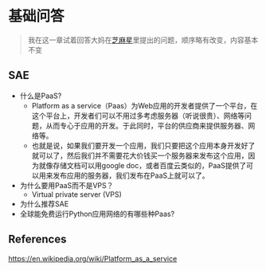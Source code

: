 # 基础问答
> 我在这一章试着回答大妈在[芝麻星](www.iomooc.com)里提出的问题，顺序略有改变，内容基本不变

## SAE
- 什么是PaaS?
  - Platform as a service（Paas）为Web应用的开发者提供了一个平台，在这个平台上，开发者们可以不用过多考虑服务器（听说很贵）、网络等问题，从而专心于应用的开发。于此同时，平台的供应商来提供服务器、网络等。
  - 也就是说，如果我们要开发一个应用，我们只要把这个应用本身开发好了就可以了，然后我们并不需要花大价钱买一个服务器来发布这个应用，因为就像存储文档可以用google doc，或者百度云类似的，PaaS提供了可以用来发布应用的服务器，我们发布在PaaS上就可以了。
- 为什么要用PaaS而不是VPS？
  - Virtual private server (VPS) 
- 为什么推荐SAE
- 全球能免费运行Python应用网络的有哪些种Paas?


## References
https://en.wikipedia.org/wiki/Platform_as_a_service

